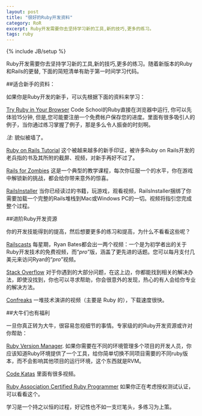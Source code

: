 ```yaml
---
layout: post
title: "很好的Ruby开发资料"
category: RoR
excerpt: Ruby开发需要你去坚持学习新的工具,新的技巧,更多的练习。
tags: ruby
---
```


{% include JB/setup %}

Ruby开发需要你去坚持学习新的工具,新的技巧,更多的练习。随着新版本的Ruby和Rails的更替, 下面的简短清单有助于第一时间学习代码。


##适合新手的资料：

如果你是Ruby开发的新手，可以先根据下面的资料来学习：


[Try Ruby in Your Browser](http://tryruby.org/) Code School的Ruby直接在浏览器中运行, 你可以先体验15分钟, 但是,您可能要注册一个免费帐户保存您的进度。里面有很多吸引人的例子，当你通过练习掌握了例子，那是多么令人振奋的时刻啊。

*注:* 貌似被墙了。

[Ruby on Rails Tutorial](http://ruby.railstutorial.org/) 这个被越来越多的新手印证，被许多Ruby on Rails开发的老兵指的书及其所附的截屏、视频，对新手再好不过了。

[Rails for Zombies](http://www.codeschool.com/courses/rails-for-zombies) 这是一个典型的教学课程，每次你征服一个的水平，你在游戏中解锁新的挑战，都会给你带来意外的惊喜。

[RailsInstaller](http://railsinstaller.org/) 当你已经读过的书籍，玩游戏，观看视频，RailsInstaller捆绑了你需要加载一个完整的Rails堆栈到Mac或Windows PC的一切。视频将指引您完成整个过程。


##进阶Ruby开发资源

你的开发技能得到的提高，然后想要更多的练习和提高，为什么不看看这些呢？

[Railscasts](http://railscasts.com/) 每星期，Ryan Bates都会出一两个视频：一个是为初学者出的关于Ruby开发技术的免费视频，而“*pro*”版，涵盖了更先进的话题。您可以每月支付几美元来访问Ryan的“*pro*”视频。

[Stack Overflow](http://stackoverflow.com/questions/tagged/ruby-on-rails) 对于你遇到的大部分问题，在这上边，你都能找到相关的解决办法，即使没找到，你也可以寻求帮助，你会很意外的发现，热心的有人会给你专业的解决方法。

[Confreaks](http://www.confreaks.com/) 一堆技术演讲的视频（主要是 Ruby 的），下载速度很快。


##大牛们也有福利

一旦你真正转为大牛，很容易忽视细节的事情。专家级的的Ruby开发资源或许对你帮助：

[Ruby Version Manager](https://rvm.io/). 如果你需要在不同的环境管理多个项目的开发人员，你应该知道Ruby环境提供了一个工具，给你简单切换不同项目需要的不同ruby版本，而不会影响其他项目的运行环境，这个东西就是RVM。

[Code Katas](http://www.codekatas.org/) 里面有很多视频。

[Ruby Association Certified Ruby Programmer](http://www.ruby-assn.org/certification/programmer/) 如果你正在考虑授权测试认证，可以看看这个。

学习是一个持之以恒的过程，好记性也不如一支烂笔头，多练习为上策。